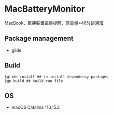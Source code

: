 # MacBatteryMonitor
MacBook、藍芽裝置電量提醒，當電量<40%跳通知

## Package management
* glide

## Build
```
$glide install ## to install dependency packages
$go build ## build run file
```

## OS
* macOS Catalina ^10.15.3

